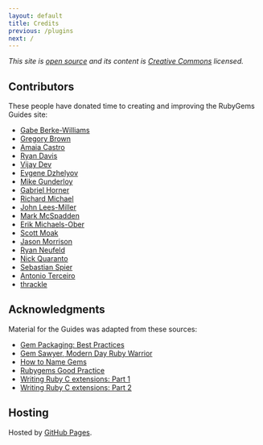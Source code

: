 ```yaml
---
layout: default
title: Credits
previous: /plugins
next: /
---
```


<em class="t-gray">This site is [open source](https://github.com/rubygems/guides) and its content is
[Creative Commons](https://github.com/rubygems/guides/blob/gh-pages/CC-LICENSE)
licensed.</em>

Contributors
------------

These people have donated time to creating and improving the RubyGems Guides site:

* [Gabe Berke-Williams](https://github.com/gabebw)
* [Gregory Brown](https://github.com/sandal)
* [Amaia Castro](https://github.com/amaia)
* [Ryan Davis](https://github.com/zenspider)
* [Vijay Dev](https://github.com/vijaydev)
* [Evgene Dzhelyov](https://github.com/edzhelyov)
* [Mike Gunderloy](https://github.com/ffmike)
* [Gabriel Horner](https://github.com/cldwalker)
* [Richard Michael](https://github.com/richardkmichael)
* [John Lees-Miller](https://github.com/jdleesmiller)
* [Mark McSpadden](https://github.com/markmcspadden)
* [Erik Michaels-Ober](https://github.com/sferik)
* [Scott Moak](https://github.com/smoak)
* [Jason Morrison](https://github.com/jasonm)
* [Ryan Neufeld](https://github.com/rkneufeld)
* [Nick Quaranto](https://github.com/qrush)
* [Sebastian Spier](https://github.com/spier)
* [Antonio Terceiro](https://github.com/terceiro)
* [thrackle](https://github.com/thrackle)

Acknowledgments
---------------

Material for the Guides was adapted from these sources:

* [Gem Packaging: Best Practices](https://weblog.rubyonrails.org/2009/9/1/gem-packaging-best-practices)
* [Gem Sawyer, Modern Day Ruby Warrior](http://rubylearning.com/blog/2010/10/06/gem-sawyer-modern-day-ruby-warrior/)
* [How to Name Gems](http://blog.segment7.net/2010/11/15/how-to-name-gems)
* [Rubygems Good Practice](https://yehudakatz.com/2009/07/24/rubygems-good-practice/)
* [Writing Ruby C extensions: Part 1](http://tenderlovemaking.com/2009/12/18/writing-ruby-c-extensions-part-1)
* [Writing Ruby C extensions: Part 2](http://tenderlovemaking.com/2010/12/11/writing-ruby-c-extensions-part-2)

Hosting
-------

Hosted by [GitHub Pages](https://pages.github.com/).

